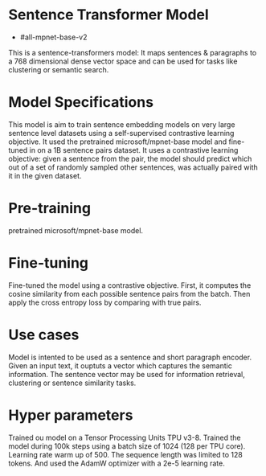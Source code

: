 Sentence Transformer Model
===================== 

- #all-mpnet-base-v2 

This is a sentence-transformers model: It maps sentences & paragraphs to a 768 dimensional dense vector space and can be used for tasks like clustering or semantic search.

Model Specifications
=====================
This model is aim to train sentence embedding models on very large sentence level datasets using a self-supervised contrastive learning objective. 
It used the pretrained microsoft/mpnet-base model and fine-tuned in on a 1B sentence pairs dataset. 
It uses a contrastive learning objective: given a sentence from the pair, the model should predict which out of a set of randomly sampled other sentences, was actually paired with it in the given dataset.

Pre-training
===============
pretrained microsoft/mpnet-base model.

Fine-tuning
=============
Fine-tuned the model using a contrastive objective. 
First, it computes the cosine similarity from each possible sentence pairs from the batch. Then apply the cross entropy loss by comparing with true pairs.

Use cases
=========
Model is intented to be used as a sentence and short paragraph encoder. 
Given an input text, it ouptuts a vector which captures the semantic information. 
The sentence vector may be used for information retrieval, clustering or sentence similarity tasks.

Hyper parameters
=================
Trained ou model on a Tensor Processing Units TPU v3-8. Trained the model during 100k steps using a batch size of 1024 (128 per TPU core). 
Learning rate warm up of 500. The sequence length was limited to 128 tokens. And used the AdamW optimizer with a 2e-5 learning rate.
